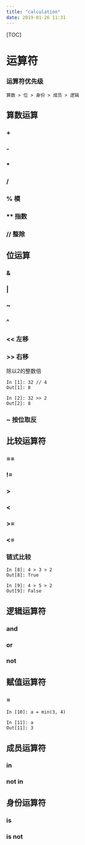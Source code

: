 ```yaml
---
title: "calculation"
date: 2019-01-26 11:31
---
```



[TOC]



# 运算符



### 运算符优先级

```
算数 > 位 > 身份 > 成员 > 逻辑
```



## 算数运算

### \+



### \-



### \*



### /



### % 模



### \** 指数	



### // 整除



## 位运算

### \&

### \|



### \~



### ^



### \<< 左移



### \>> 右移

除以2的整数倍

```
In [1]: 32 // 4
Out[1]: 8

In [2]: 32 >> 2
Out[2]: 8
```



### ~ 按位取反



## 比较运算符

### ==

### \!=



### \> 

### \< 

### \>=

### \<=



### 链式比较

```
In [8]: 4 > 3 > 2
Out[8]: True

In [9]: 4 > 5 > 2
Out[9]: False
```



## 逻辑运算符



### and



### or



### not



## 赋值运算符



### =

```
In [10]: a = min(3, 4)

In [11]: a
Out[11]: 3
```





## 成员运算符

### in



### not in 



## 身份运算符



### is



### is not


